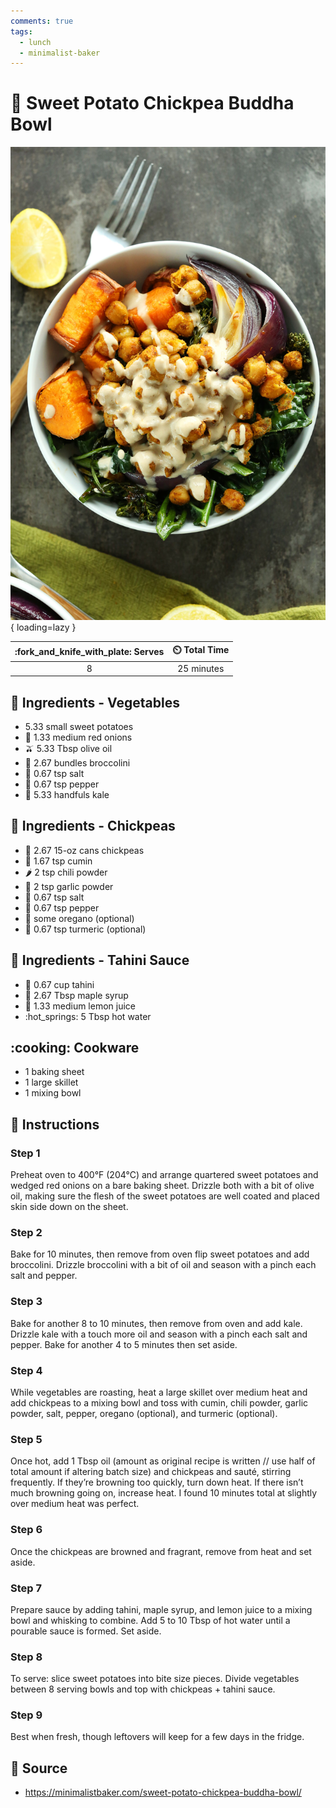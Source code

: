 ```yaml
---
comments: true
tags:
  - lunch
  - minimalist-baker
---
```

# :sweet_potato: Sweet Potato Chickpea Buddha Bowl

![Sweet Potato Chickpea Buddha Bowl][1]{ loading=lazy }

| :fork_and_knife_with_plate: Serves | :timer_clock: Total Time |
|:----------------------------------:|:-----------------------: |
| 8 | 25 minutes |

## :salt: Ingredients - Vegetables

- 5.33 small sweet potatoes
- :onion: 1.33 medium red onions
- :olive: 5.33 Tbsp olive oil
- :broccoli: 2.67 bundles broccolini
- :salt: 0.67 tsp salt
- :salt: 0.67 tsp pepper
- :leafy_green: 5.33 handfuls kale

## :salt: Ingredients - Chickpeas

- :falafel: 2.67 15-oz cans chickpeas
- :herb: 1.67 tsp cumin
- :hot_pepper: 2 tsp chili powder
- :garlic: 2 tsp garlic powder
- :salt: 0.67 tsp salt
- :salt: 0.67 tsp pepper
- :herb: some oregano (optional)
- :curry: 0.67 tsp turmeric (optional)

## :salt: Ingredients - Tahini Sauce

- :seedling: 0.67 cup tahini
- :maple_leaf: 2.67 Tbsp maple syrup
- :lemon: 1.33 medium lemon juice
- :hot_springs: 5 Tbsp hot water

## :cooking: Cookware

- 1 baking sheet
- 1 large skillet
- 1 mixing bowl

## :pencil: Instructions

### Step 1

Preheat oven to 400°F (204°C) and arrange quartered sweet potatoes and wedged red onions on a bare baking sheet.
Drizzle both with a bit of olive oil, making sure the flesh of the sweet potatoes are well coated and placed skin side
down on the sheet.

### Step 2

Bake for 10 minutes, then remove from oven flip sweet potatoes and add broccolini. Drizzle broccolini with a bit of oil
and season with a pinch each salt and pepper.

### Step 3

Bake for another 8 to 10 minutes, then remove from oven and add kale. Drizzle kale with a touch more oil and season with
a pinch each salt and pepper. Bake for another 4 to 5 minutes then set aside.

### Step 4

While vegetables are roasting, heat a large skillet over medium heat and add chickpeas to a mixing bowl and toss with
cumin, chili powder, garlic powder, salt, pepper, oregano (optional), and turmeric (optional).

### Step 5

Once hot, add 1 Tbsp oil (amount as original recipe is written // use half of total amount if altering batch size) and
chickpeas and sauté, stirring frequently. If they’re browning too quickly, turn down heat. If there isn’t much
browning going on, increase heat. I found 10 minutes total at slightly over medium heat was perfect.

### Step 6

Once the chickpeas are browned and fragrant, remove from heat and set aside.

### Step 7

Prepare sauce by adding tahini, maple syrup, and lemon juice to a mixing bowl and whisking to combine. Add 5 to 10 Tbsp
of hot water until a pourable sauce is formed. Set aside.

### Step 8

To serve: slice sweet potatoes into bite size pieces. Divide vegetables between 8 serving bowls and top with chickpeas +
tahini sauce.

### Step 9

Best when fresh, though leftovers will keep for a few days in the fridge.

## :link: Source

- <https://minimalistbaker.com/sweet-potato-chickpea-buddha-bowl/>

[1]: <../assets/images/sweet-potato-chickpea-buddha-bowl.jpg>
